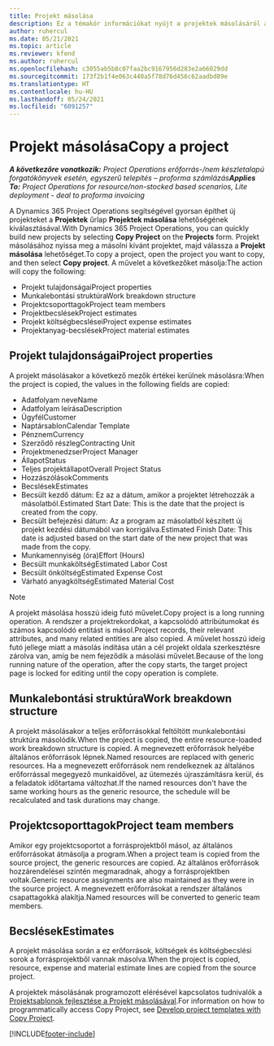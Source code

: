 ```yaml
---
title: Projekt másolása
description: Ez a témakör információkat nyújt a projektek másolásáról a Dynamics 365 Project Operations alkalmazásban.
author: ruhercul
ms.date: 05/21/2021
ms.topic: article
ms.reviewer: kfend
ms.author: ruhercul
ms.openlocfilehash: c3055ab5b8c07faa2bc9167956d283e2a66029dd
ms.sourcegitcommit: 173f2b1f4e063c440a5f78d76d456c62aadbd89e
ms.translationtype: HT
ms.contentlocale: hu-HU
ms.lasthandoff: 05/24/2021
ms.locfileid: "6091257"
---
```

# <a name="copy-a-project"></a><span data-ttu-id="7a76e-103">Projekt másolása</span><span class="sxs-lookup"><span data-stu-id="7a76e-103">Copy a project</span></span>

<span data-ttu-id="7a76e-104">_**A következőre vonatkozik:** Project Operations erőforrás-/nem készletalapú forgatókönyvek esetén, egyszerű telepítés – proforma számlázás_</span><span class="sxs-lookup"><span data-stu-id="7a76e-104">_**Applies To:** Project Operations for resource/non-stocked based scenarios, Lite deployment - deal to proforma invoicing_</span></span>

<span data-ttu-id="7a76e-105">A Dynamics 365 Project Operations segítségével gyorsan építhet új projekteket a **Projektek** űrlap **Projektek másolása** lehetőségének kiválasztásával.</span><span class="sxs-lookup"><span data-stu-id="7a76e-105">With Dynamics 365 Project Operations, you can quickly build new projects by selecting **Copy Project** on the **Projects** form.</span></span> <span data-ttu-id="7a76e-106">Projekt másolásához nyissa meg a másolni kívánt projektet, majd válassza a **Projekt másolása** lehetőséget.</span><span class="sxs-lookup"><span data-stu-id="7a76e-106">To copy a project, open the project you want to copy, and then select **Copy project**.</span></span> <span data-ttu-id="7a76e-107">A művelet a következőket másolja:</span><span class="sxs-lookup"><span data-stu-id="7a76e-107">The action will copy the following:</span></span>

- <span data-ttu-id="7a76e-108">Projekt tulajdonságai</span><span class="sxs-lookup"><span data-stu-id="7a76e-108">Project properties</span></span> 
- <span data-ttu-id="7a76e-109">Munkalebontási struktúra</span><span class="sxs-lookup"><span data-stu-id="7a76e-109">Work breakdown structure</span></span>
- <span data-ttu-id="7a76e-110">Projektcsoporttagok</span><span class="sxs-lookup"><span data-stu-id="7a76e-110">Project team members</span></span>
- <span data-ttu-id="7a76e-111">Projektbecslések</span><span class="sxs-lookup"><span data-stu-id="7a76e-111">Project estimates</span></span>
- <span data-ttu-id="7a76e-112">Projekt költségbecslései</span><span class="sxs-lookup"><span data-stu-id="7a76e-112">Project expense estimates</span></span>
- <span data-ttu-id="7a76e-113">Projektanyag-becslések</span><span class="sxs-lookup"><span data-stu-id="7a76e-113">Project material estimates</span></span>

## <a name="project-properties"></a><span data-ttu-id="7a76e-114">Projekt tulajdonságai</span><span class="sxs-lookup"><span data-stu-id="7a76e-114">Project properties</span></span>

<span data-ttu-id="7a76e-115">A projekt másolásakor a következő mezők értékei kerülnek másolásra:</span><span class="sxs-lookup"><span data-stu-id="7a76e-115">When the project is copied, the values in the following fields are copied:</span></span>

- <span data-ttu-id="7a76e-116">Adatfolyam neve</span><span class="sxs-lookup"><span data-stu-id="7a76e-116">Name</span></span>
- <span data-ttu-id="7a76e-117">Adatfolyam leírása</span><span class="sxs-lookup"><span data-stu-id="7a76e-117">Description</span></span>
- <span data-ttu-id="7a76e-118">Ügyfél</span><span class="sxs-lookup"><span data-stu-id="7a76e-118">Customer</span></span>
- <span data-ttu-id="7a76e-119">Naptársablon</span><span class="sxs-lookup"><span data-stu-id="7a76e-119">Calendar Template</span></span>
- <span data-ttu-id="7a76e-120">Pénznem</span><span class="sxs-lookup"><span data-stu-id="7a76e-120">Currency</span></span>
- <span data-ttu-id="7a76e-121">Szerződő részleg</span><span class="sxs-lookup"><span data-stu-id="7a76e-121">Contracting Unit</span></span>
- <span data-ttu-id="7a76e-122">Projektmenedzser</span><span class="sxs-lookup"><span data-stu-id="7a76e-122">Project Manager</span></span>
- <span data-ttu-id="7a76e-123">Állapot</span><span class="sxs-lookup"><span data-stu-id="7a76e-123">Status</span></span>
- <span data-ttu-id="7a76e-124">Teljes projektállapot</span><span class="sxs-lookup"><span data-stu-id="7a76e-124">Overall Project Status</span></span>
- <span data-ttu-id="7a76e-125">Hozzászólások</span><span class="sxs-lookup"><span data-stu-id="7a76e-125">Comments</span></span>
- <span data-ttu-id="7a76e-126">Becslések</span><span class="sxs-lookup"><span data-stu-id="7a76e-126">Estimates</span></span>
- <span data-ttu-id="7a76e-127">Becsült kezdő dátum: Ez az a dátum, amikor a projektet létrehozzák a másolatból.</span><span class="sxs-lookup"><span data-stu-id="7a76e-127">Estimated Start Date: This is the date that the project is created from the copy.</span></span>
- <span data-ttu-id="7a76e-128">Becsült befejezési dátum: Az a program az másolatból készített új projekt kezdési dátumából van korrigálva.</span><span class="sxs-lookup"><span data-stu-id="7a76e-128">Estimated Finish Date: This date is adjusted based on the start date of the new project that was made from the copy.</span></span>
- <span data-ttu-id="7a76e-129">Munkamennyiség (óra)</span><span class="sxs-lookup"><span data-stu-id="7a76e-129">Effort (Hours)</span></span>
- <span data-ttu-id="7a76e-130">Becsült munkaköltség</span><span class="sxs-lookup"><span data-stu-id="7a76e-130">Estimated Labor Cost</span></span>
- <span data-ttu-id="7a76e-131">Becsült önköltség</span><span class="sxs-lookup"><span data-stu-id="7a76e-131">Estimated Expense Cost</span></span>
- <span data-ttu-id="7a76e-132">Várható anyagköltség</span><span class="sxs-lookup"><span data-stu-id="7a76e-132">Estimated Material Cost</span></span>

> [!NOTE]
> <span data-ttu-id="7a76e-133">A projekt másolása hosszú ideig futó művelet.</span><span class="sxs-lookup"><span data-stu-id="7a76e-133">Copy project is a long running operation.</span></span> <span data-ttu-id="7a76e-134">A rendszer a projektrekordokat, a kapcsolódó attribútumokat és számos kapcsolódó entitást is másol.</span><span class="sxs-lookup"><span data-stu-id="7a76e-134">Project records, their relevant attributes, and many related entities are also copied.</span></span> <span data-ttu-id="7a76e-135">A művelet hosszú ideig futó jellege miatt a másolás indítása után a cél projekt oldala szerkesztésre zárolva van, amíg be nem fejeződik a másolási művelet.</span><span class="sxs-lookup"><span data-stu-id="7a76e-135">Because of the long running nature of the operation, after the copy starts, the target project page is locked for editing until the copy operation is complete.</span></span>

## <a name="work-breakdown-structure"></a><span data-ttu-id="7a76e-136">Munkalebontási struktúra</span><span class="sxs-lookup"><span data-stu-id="7a76e-136">Work breakdown structure</span></span>

<span data-ttu-id="7a76e-137">A projekt másolásakor a teljes erőforrásokkal feltöltött munkalebontási struktúra másolódik.</span><span class="sxs-lookup"><span data-stu-id="7a76e-137">When the project is copied, the entire resource-loaded work breakdown structure is copied.</span></span> <span data-ttu-id="7a76e-138">A megnevezett erőforrások helyébe általános erőforrások lépnek.</span><span class="sxs-lookup"><span data-stu-id="7a76e-138">Named resources are replaced with generic resources.</span></span> <span data-ttu-id="7a76e-139">Ha a megnevezett erőforrások nem rendelkeznek az általános erőforrással megegyező munkaidővel, az ütemezés újraszámításra kerül, és a feladatok időtartama változhat.</span><span class="sxs-lookup"><span data-stu-id="7a76e-139">If the named resources don't have the same working hours as the generic resource, the schedule will be recalculated and task durations may change.</span></span>

## <a name="project-team-members"></a><span data-ttu-id="7a76e-140">Projektcsoporttagok</span><span class="sxs-lookup"><span data-stu-id="7a76e-140">Project team members</span></span>

<span data-ttu-id="7a76e-141">Amikor egy projektcsoportot a forrásprojektből másol, az általános erőforrásokat átmásolja a program.</span><span class="sxs-lookup"><span data-stu-id="7a76e-141">When a project team is copied from the source project, the generic resources are copied.</span></span> <span data-ttu-id="7a76e-142">Az általános erőforrások hozzárendelései szintén megmaradnak, ahogy a forrásprojektben voltak.</span><span class="sxs-lookup"><span data-stu-id="7a76e-142">Generic resource assignments are also maintained as they were in the source project.</span></span> <span data-ttu-id="7a76e-143">A megnevezett erőforrásokat a rendszer általános csapattagokká alakítja.</span><span class="sxs-lookup"><span data-stu-id="7a76e-143">Named resources will be converted to generic team members.</span></span>

## <a name="estimates"></a><span data-ttu-id="7a76e-144">Becslések</span><span class="sxs-lookup"><span data-stu-id="7a76e-144">Estimates</span></span>

<span data-ttu-id="7a76e-145">A projekt másolása során a ez erőforrások, költségek és költségbecslési sorok a forrásprojektből vannak másolva.</span><span class="sxs-lookup"><span data-stu-id="7a76e-145">When the project is copied, resource, expense and material estimate lines are copied from the source project.</span></span> 

<span data-ttu-id="7a76e-146">A projektek másolásának programozott elérésével kapcsolatos tudnivalók a [Projektsablonok fejlesztése a Projekt másolásával](dev-copy-project.md).</span><span class="sxs-lookup"><span data-stu-id="7a76e-146">For information on how to programmatically access Copy Project, see [Develop project templates with Copy Project](dev-copy-project.md).</span></span>


[!INCLUDE[footer-include](../includes/footer-banner.md)]
